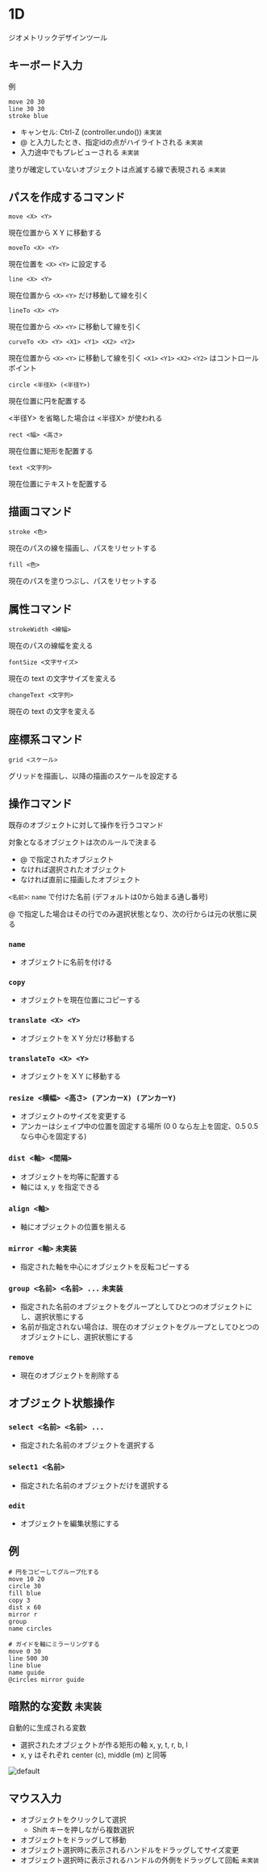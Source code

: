 # 1D

ジオメトリックデザインツール

## キーボード入力

例

```
move 20 30
line 30 30
stroke blue
```

- キャンセル: Ctrl-Z (controller.undo()) `未実装`
- @ と入力したとき、指定idの点がハイライトされる `未実装`
- 入力途中でもプレビューされる `未実装`

塗りが確定していないオブジェクトは点滅する線で表現される `未実装`

## パスを作成するコマンド

```
move <X> <Y>
```

現在位置から X Y に移動する

```
moveTo <X> <Y>
```

現在位置を `<X>` `<Y>` に設定する

```
line <X> <Y>
```

現在位置から `<X>` `<Y>` だけ移動して線を引く

```
lineTo <X> <Y>
```

現在位置から `<X>` `<Y>` に移動して線を引く

```
curveTo <X> <Y> <X1> <Y1> <X2> <Y2>
```

現在位置から `<X>` `<Y>` に移動して線を引く
`<X1>` `<Y1>` `<X2>` `<Y2>` はコントロールポイント

```
circle <半径X> (<半径Y>)
```

現在位置に円を配置する

<半径Y> を省略した場合は <半径X> が使われる

```
rect <幅> <高さ>
```

現在位置に矩形を配置する

```
text <文字列>
```

現在位置にテキストを配置する

## 描画コマンド

```
stroke <色>
```

現在のパスの線を描画し、パスをリセットする

```
fill <色>
```

現在のパスを塗りつぶし、パスをリセットする

## 属性コマンド

```
strokeWidth <線幅>
```

現在のパスの線幅を変える

```
fontSize <文字サイズ>
```

現在の text の文字サイズを変える

```
changeText <文字列>
```

現在の text の文字を変える

## 座標系コマンド

```
grid <スケール>
```

グリッドを描画し、以降の描画のスケールを設定する

## 操作コマンド

既存のオブジェクトに対して操作を行うコマンド

対象となるオブジェクトは次のルールで決まる

- @ で指定されたオブジェクト
- なければ選択されたオブジェクト
- なければ直前に描画したオブジェクト

`<名前>`: `name` で付けた名前 (デフォルトは0から始まる通し番号)

@ で指定した場合はその行でのみ選択状態となり、次の行からは元の状態に戻る

### `name`

- オブジェクトに名前を付ける

### `copy`

- オブジェクトを現在位置にコピーする

### `translate <X> <Y>`

- オブジェクトを X Y 分だけ移動する

### `translateTo <X> <Y>`

- オブジェクトを X Y に移動する

### `resize <横幅> <高さ> (アンカーX) (アンカーY)`

- オブジェクトのサイズを変更する
- アンカーはシェイプ中の位置を固定する場所 (0 0 なら左上を固定、0.5 0.5 なら中心を固定する)

### `dist <軸> <間隔>`

- オブジェクトを均等に配置する
- 軸には x, y を指定できる

### `align <軸>`

- 軸にオブジェクトの位置を揃える

### `mirror <軸>` `未実装`

- 指定された軸を中心にオブジェクトを反転コピーする

### `group <名前> <名前> ...` `未実装`

- 指定された名前のオブジェクトをグループとしてひとつのオブジェクトにし、選択状態にする
- 名前が指定されない場合は、現在のオブジェクトをグループとしてひとつのオブジェクトにし、選択状態にする

### `remove`

- 現在のオブジェクトを削除する

## オブジェクト状態操作

### `select <名前> <名前> ...`

- 指定された名前のオブジェクトを選択する

### `select1 <名前>`

- 指定された名前のオブジェクトだけを選択する

### `edit`

- オブジェクトを編集状態にする

## 例

```
# 円をコピーしてグループ化する
move 10 20
circle 30
fill blue
copy 3
dist x 60
mirror r
group
name circles

# ガイドを軸にミラーリングする
move 0 30
line 500 30
line blue
name guide
@circles mirror guide
```

## 暗黙的な変数 `未実装`

自動的に生成される変数

- 選択されたオブジェクトが作る矩形の軸 x, y, t, r, b, l
- x, y はそれぞれ center (c), middle (m) と同等

![default](https://cloud.githubusercontent.com/assets/5355966/20027562/c79e41a4-a35a-11e6-94bd-a75d631e5a91.png)

## マウス入力

- オブジェクトをクリックして選択
  - Shift キーを押しながら複数選択
- オブジェクトをドラッグして移動
- オブジェクト選択時に表示されるハンドルをドラッグしてサイズ変更
- オブジェクト選択時に表示されるハンドルの外側をドラッグして回転 `未実装`
